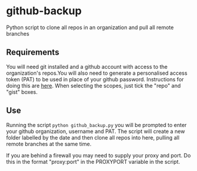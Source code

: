 # github-backup
Python script to clone all repos in an organization and pull all remote branches  

## Requirements  
You will need git installed and a github account with access to the organization's repos.You
will also need to generate a personalised access token (PAT) to be used in place of your
github password. Instructions for doing this 
are [here](https://docs.github.com/en/github/authenticating-to-github/creating-a-personal-access-token). 
When selecting the scopes, just tick the "repo" and "gist" boxes.

## Use  
Running the script ```python github_backup.py``` you will be prompted to enter your github
organization, username and PAT. The script will create a new folder labelled by the date and then clone 
all repos into here, pulling all remote branches at the same time.  

If you are behind a firewall you may need to supply your proxy and port. Do this in the format
"proxy:port" in the PROXYPORT variable in the script.








